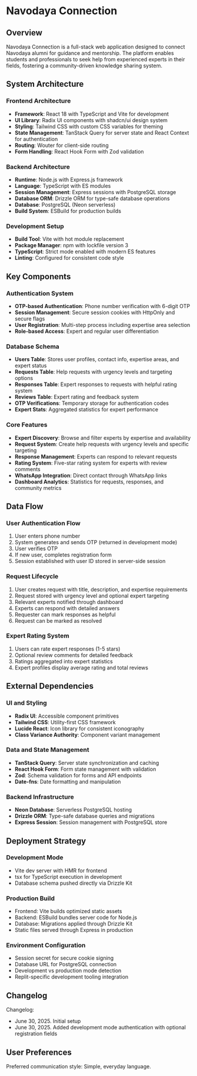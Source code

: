 # Navodaya Connection

## Overview

Navodaya Connection is a full-stack web application designed to connect Navodaya alumni for guidance and mentorship. The platform enables students and professionals to seek help from experienced experts in their fields, fostering a community-driven knowledge sharing system.

## System Architecture

### Frontend Architecture
- **Framework**: React 18 with TypeScript and Vite for development
- **UI Library**: Radix UI components with shadcn/ui design system
- **Styling**: Tailwind CSS with custom CSS variables for theming
- **State Management**: TanStack Query for server state and React Context for authentication
- **Routing**: Wouter for client-side routing
- **Form Handling**: React Hook Form with Zod validation

### Backend Architecture
- **Runtime**: Node.js with Express.js framework
- **Language**: TypeScript with ES modules
- **Session Management**: Express sessions with PostgreSQL storage
- **Database ORM**: Drizzle ORM for type-safe database operations
- **Database**: PostgreSQL (Neon serverless)
- **Build System**: ESBuild for production builds

### Development Setup
- **Build Tool**: Vite with hot module replacement
- **Package Manager**: npm with lockfile version 3
- **TypeScript**: Strict mode enabled with modern ES features
- **Linting**: Configured for consistent code style

## Key Components

### Authentication System
- **OTP-based Authentication**: Phone number verification with 6-digit OTP
- **Session Management**: Secure session cookies with HttpOnly and secure flags
- **User Registration**: Multi-step process including expertise area selection
- **Role-based Access**: Expert and regular user differentiation

### Database Schema
- **Users Table**: Stores user profiles, contact info, expertise areas, and expert status
- **Requests Table**: Help requests with urgency levels and targeting options
- **Responses Table**: Expert responses to requests with helpful rating system
- **Reviews Table**: Expert rating and feedback system
- **OTP Verifications**: Temporary storage for authentication codes
- **Expert Stats**: Aggregated statistics for expert performance

### Core Features
- **Expert Discovery**: Browse and filter experts by expertise and availability
- **Request System**: Create help requests with urgency levels and specific targeting
- **Response Management**: Experts can respond to relevant requests
- **Rating System**: Five-star rating system for experts with review comments
- **WhatsApp Integration**: Direct contact through WhatsApp links
- **Dashboard Analytics**: Statistics for requests, responses, and community metrics

## Data Flow

### User Authentication Flow
1. User enters phone number
2. System generates and sends OTP (returned in development mode)
3. User verifies OTP
4. If new user, completes registration form
5. Session established with user ID stored in server-side session

### Request Lifecycle
1. User creates request with title, description, and expertise requirements
2. Request stored with urgency level and optional expert targeting
3. Relevant experts notified through dashboard
4. Experts can respond with detailed answers
5. Requester can mark responses as helpful
6. Request can be marked as resolved

### Expert Rating System
1. Users can rate expert responses (1-5 stars)
2. Optional review comments for detailed feedback
3. Ratings aggregated into expert statistics
4. Expert profiles display average rating and total reviews

## External Dependencies

### UI and Styling
- **Radix UI**: Accessible component primitives
- **Tailwind CSS**: Utility-first CSS framework
- **Lucide React**: Icon library for consistent iconography
- **Class Variance Authority**: Component variant management

### Data and State Management
- **TanStack Query**: Server state synchronization and caching
- **React Hook Form**: Form state management with validation
- **Zod**: Schema validation for forms and API endpoints
- **Date-fns**: Date formatting and manipulation

### Backend Infrastructure
- **Neon Database**: Serverless PostgreSQL hosting
- **Drizzle ORM**: Type-safe database queries and migrations
- **Express Session**: Session management with PostgreSQL store

## Deployment Strategy

### Development Mode
- Vite dev server with HMR for frontend
- tsx for TypeScript execution in development
- Database schema pushed directly via Drizzle Kit

### Production Build
- Frontend: Vite builds optimized static assets
- Backend: ESBuild bundles server code for Node.js
- Database: Migrations applied through Drizzle Kit
- Static files served through Express in production

### Environment Configuration
- Session secret for secure cookie signing
- Database URL for PostgreSQL connection
- Development vs production mode detection
- Replit-specific development tooling integration

## Changelog

Changelog:
- June 30, 2025. Initial setup
- June 30, 2025. Added development mode authentication with optional registration fields

## User Preferences

Preferred communication style: Simple, everyday language.
